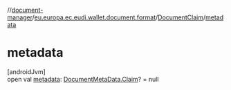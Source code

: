 //[document-manager](../../../index.md)/[eu.europa.ec.eudi.wallet.document.format](../index.md)/[DocumentClaim](index.md)/[metadata](metadata.md)

# metadata

[androidJvm]\
open
val [metadata](metadata.md): [DocumentMetaData.Claim](../../eu.europa.ec.eudi.wallet.document.metadata/-document-meta-data/-claim/index.md)? =
null
